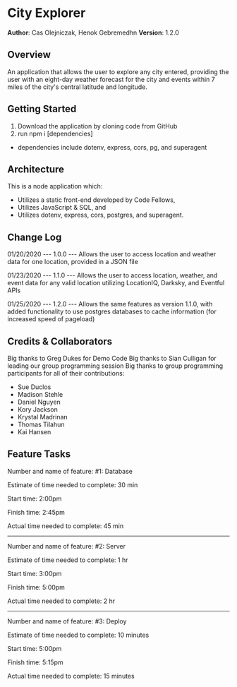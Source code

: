 
# City Explorer

**Author**: Cas Olejniczak, Henok Gebremedhn
**Version**: 1.2.0 

## Overview
An application that allows the user to explore any city entered, providing the user with an eight-day weather forecast for the city and events within 7 miles of the city's central latitude and longitude.

## Getting Started
1. Download the application by cloning code from GitHub
2. run npm i [dependencies]
* dependencies include dotenv, express, cors, pg, and superagent

## Architecture
This is a node application which:
* Utilizes a static front-end developed by Code Fellows, 
* Utilizes JavaScript & SQL, and
* Utilizes dotenv, express, cors, postgres, and superagent.

## Change Log
01/20/2020 --- 1.0.0 --- Allows the user to access location and weather data for one location, provided in a JSON file

01/23/2020 --- 1.1.0 --- Allows the user to access location, weather, and event data for any valid location utilizing LocationIQ, Darksky, and Eventful APIs

01/25/2020 --- 1.2.0 --- Allows the same features as version 1.1.0, with added functionality to use postgres databases to cache information (for increased speed of pageload)

## Credits & Collaborators
Big thanks to Greg Dukes for Demo Code
Big thanks to Sian Culligan for leading our group programming session
Big thanks to group programming participants for all of their contributions:
* Sue Duclos
* Madison Stehle
* Daniel Nguyen
* Kory Jackson
* Krystal Madrinan
* Thomas Tilahun
* Kai Hansen

## Feature Tasks

Number and name of feature:  #1: Database

Estimate of time needed to complete: 30 min

Start time: 2:00pm

Finish time: 2:45pm

Actual time needed to complete: 45 min

----------------------------------------------

Number and name of feature:  #2: Server

Estimate of time needed to complete: 1 hr

Start time: 3:00pm

Finish time: 5:00pm

Actual time needed to complete: 2 hr

----------------------------------------------

Number and name of feature:  #3: Deploy

Estimate of time needed to complete: 10 minutes

Start time: 5:00pm

Finish time: 5:15pm

Actual time needed to complete: 15 minutes